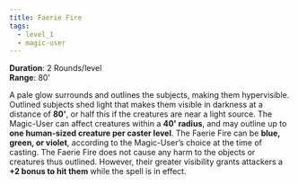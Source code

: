 ```yaml
---
title: Faerie Fire
tags:
  - level_1
  - magic-user
---
```

**Duration**: 2 Rounds/level  
**Range**: 80'  

A pale glow surrounds and outlines the subjects, making them hypervisible. Outlined subjects shed light that makes them visible in darkness at a distance of **80'**, or half this if the creatures are near a light source. The Magic-User can affect creatures within a **40' radius**, and may outline up to **one human-sized creature per caster level**. The Faerie Fire can be **blue, green, or violet**, according to the Magic-User’s choice at the time of casting. The Faerie Fire does not cause any harm to the objects or creatures thus outlined. However, their greater visibility grants attackers a **+2 bonus to hit them** while the spell is in effect.  
